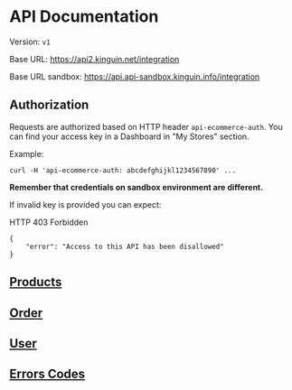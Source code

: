 # API Documentation

Version: `v1`

Base URL: https://api2.kinguin.net/integration

Base URL sandbox: https://api.api-sandbox.kinguin.info/integration

## Authorization

Requests are authorized based on HTTP header `api-ecommerce-auth`. You can find your access key in a Dashboard in "My Stores" section.

Example:
```
curl -H 'api-ecommerce-auth: abcdefghijkl1234567890' ...
```

**Remember that credentials on sandbox environment are different.**

If invalid key is provided you can expect:

HTTP 403 Forbidden  
```
{
    "error": "Access to this API has been disallowed"
}
```


## [Products](products/README.md)

## [Order](order/README.md)

## [User](user/README.md)

## [Errors Codes](ErrorsCodes.md)

